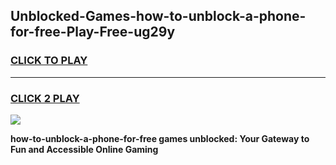 
## Unblocked-Games-how-to-unblock-a-phone-for-free-Play-Free-ug29y
<h3>
<a href="https://premium76.site?title=how-to-unblock-a-phone-for-free&ref=20M">CLICK TO PLAY</a></h3>
<hr>

<h3>
<a href="https://premium76.site?title=how-to-unblock-a-phone-for-free&ref=20M">CLICK 2 PLAY</a>
  
</h3>

<a href="https://premium76.site?title=how-to-unblock-a-phone-for-free&ref=19M"><img src="https://clearcache.store/games.png"></a>


**how-to-unblock-a-phone-for-free games unblocked: Your Gateway to Fun and Accessible Online Gaming**
